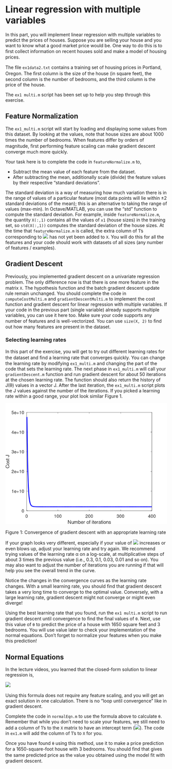 # Linear regression with multiple variables

In this part, you will implement linear regression with multiple variables to predict the prices of houses. Suppose you are selling your house and you want to know what a good market price would be. One way to do this is to ﬁrst collect information on recent houses sold and make a model of housing prices.

The ﬁle `ex1data2.txt` contains a training set of housing prices in Portland, Oregon. The ﬁrst column is the size of the house (in square feet), the second column is the number of bedrooms, and the third column is the price of the house.

The `ex1 multi.m` script has been set up to help you step through this exercise.

## Feature Normalization

The `ex1_multi.m` script will start by loading and displaying some values from this dataset. By looking at the values, note that house sizes are about 1000 times the number of bedrooms. When features diﬀer by orders of magnitude, ﬁrst performing feature scaling can make gradient descent converge much more quickly.

Your task here is to complete the code in `featureNormalize.m` to,
- Subtract the mean value of each feature from the dataset.
- After subtracting the mean, additionally scale (divide) the feature values by their respective “standard deviations”.

The standard deviation is a way of measuring how much variation there is in the range of values of a particular feature (most data points will lie within ±2 standard deviations of the mean); this is an alternative to taking the range of values (max-min). In Octave/MATLAB, you can use the “std” function to compute the standard deviation. For example, inside `featureNormalize.m`, the quantity `X(:,1)` contains all the values of `x1` (house sizes) in the training set, so `std(X(:,1))` computes the standard deviation of the house sizes. At the time that `featureNormalize.m` is called, the extra column of 1’s corresponding to <img src="https://render.githubusercontent.com/render/math?math=x_0 = 1"> has not yet been added to `X`. You will do this for all the features and your code should work with datasets of all sizes (any number of features / examples).

## Gradient Descent

Previously, you implemented gradient descent on a univariate regression problem. The only diﬀerence now is that there is one more feature in the matrix `X`. The hypothesis function and the batch gradient descent update rule remain unchanged. You should complete the code in `computeCostMulti.m` and `gradientDescentMulti.m` to implement the cost function and gradient descent for linear regression with multiple variables. If your code in the previous part (single variable) already supports multiple variables, you can use it here too. Make sure your code supports any number of features and is well-vectorized. You can use `size(X, 2)` to ﬁnd out how many features are present in the dataset.

### Selecting learning rates

In this part of the exercise, you will get to try out diﬀerent learning rates for the dataset and ﬁnd a learning rate that converges quickly. You can change the learning rate by modifying `ex1_multi.m` and changing the part of the code that sets the learning rate. The next phase in `ex1_multi.m` will call your `gradientDescent.m` function and run gradient descent for about 50 iterations at the chosen learning rate. The function should also return the history of J(θ) values in a vector J. After the last iteration, the `ex1_multi.m` script plots the J values against the number of the iterations. If you picked a learning rate within a good range, your plot look similar Figure 1.

<img src="Figure1.png">

Figure 1: Convergence of gradient descent with an appropriate learning rate


If your graph looks very diﬀerent, especially if your value of <img src="https://render.githubusercontent.com/render/math?math=J(\theta)"> increases or even blows up, adjust your learning rate and try again. We recommend trying values of the learning rate α on a log-scale, at multiplicative steps of about 3 times the previous value (i.e., 0.3, 0.1, 0.03, 0.01 and so on). You may also want to adjust the number of iterations you are running if that will help you see the overall trend in the curve.

Notice the changes in the convergence curves as the learning rate changes. With a small learning rate, you should ﬁnd that gradient descent takes a very long time to converge to the optimal value. Conversely, with a large learning rate, gradient descent might not converge or might even diverge!

Using the best learning rate that you found, run the `ex1 multi.m` script to run gradient descent until convergence to ﬁnd the ﬁnal values of `θ`. Next, use this value of `θ` to predict the price of a house with 1650 square feet and 3 bedrooms. You will use value later to check your implementation of the normal equations. Don’t forget to normalize your features when you make this prediction!

## Normal Equations

In the lecture videos, you learned that the closed-form solution to linear regression is,

<img src="https://render.githubusercontent.com/render/math?math=\theta = (X^TX)^{-1} X^T\vec{y}">

Using this formula does not require any feature scaling, and you will get an exact solution in one calculation. There is no “loop until convergence” like in gradient descent. 

Complete the code in `normalEqn.m` to use the formula above to calculate `θ`. Remember that while you don’t need to scale your features, we still need to add a column of 1’s to the `X` matrix to have an intercept term (<img src="https://render.githubusercontent.com/render/math?math={\theta}_0">). The code in `ex1.m` will add the column of 1’s to `X` for you.

Once you have found `θ` using this method, use it to make a price prediction for a 1650-square-foot house with 3 bedrooms. You should ﬁnd that gives the same predicted price as the value you obtained using the model ﬁt with gradient descent.